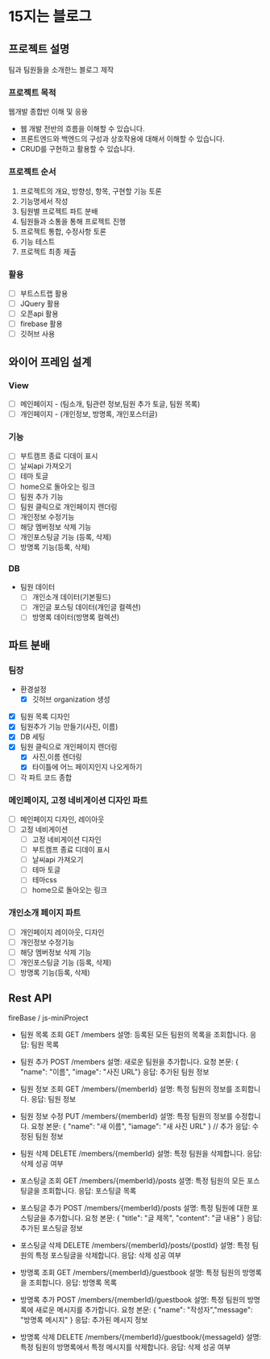 # 15지는 블로그

## 프로젝트 설명

팀과 팀원들을 소개한느 블로그 제작

### 프로젝트 목적

웹개발 종합반 이해 및 응용

- 웹 개발 전반의 흐름을 이해할 수 있습니다.
- 프론트엔드와 백엔드의 구성과 상호작용에 대해서 이해할 수 있습니다.
- CRUD를 구현하고 활용할 수 있습니다.

### 프로젝트 순서

1. 프로젝트의 개요, 방향성, 항목, 구현할 기능 토론
2. 기능명세서 작성
3. 팀원별 프로젝트 파트 분배
4. 팀원들과 소통을 통해 프로젝트 진행
5. 프로젝트 통합, 수정사항 토론
6. 기능 테스트
7. 프로젝트 최종 제출

### 활용

- [ ] 부트스트랩 활용
- [ ] JQuery 활용
- [ ] 오픈api 활용
- [ ] firebase 활용
- [ ] 깃허브 사용

## 와이어 프레임 설계

### View

- [ ] 메인페이지 - (팀소개, 팀관련 정보,팀원 추가 토글, 팀원 목록)
- [ ] 개인페이지 - (개인정보, 방명록, 개인포스터글)

### 기능

- [ ] 부트캠프 종료 디데이 표시
- [ ] 날씨api 가져오기
- [ ] 테마 토글
- [ ] home으로 돌아오는 링크
- [ ] 팀원 추가 기능
- [ ] 팀원 클릭으로 개인페이지 렌더링
- [ ] 개인정보 수정기능
- [ ] 해당 멤버정보 삭제 기능
- [ ] 개인포스팅글 기능 (등록, 삭제)
- [ ] 방명록 기능(등록, 삭제)

### DB

- 팀원 데이터
  - [ ] 개인소개 데이터(기본필드)
  - [ ] 개인글 포스팅 데이터(개인글 컬렉션)
  - [ ] 방명록 데이터(방명록 컬렉션)

## 파트 분배

### 팀장

- 환경설정
  - [x] 깃허브 organization 생성
- [x] 팀원 목록 디자인
- [x] 팀원추가 기능 만들기(사진, 이름)
- [x] DB 세팅
- [x] 팀원 클릭으로 개인페이지 렌더링
  - [x] 사진,이름 렌더링
  - [x] 타이틀에 어느 페이지인지 나오게하기
- [ ] 각 파트 코드 종합

### 메인페이지, 고정 네비게이션 디자인 파트

- [ ] 메인페이지 디자인, 레이아웃
- [ ] 고정 네비게이션
  - [ ] 고정 네비게이션 디자인
  - [ ] 부트캠프 종료 디데이 표시
  - [ ] 날씨api 가져오기
  - [ ] 테마 토글
  - [ ] 테마css
  - [ ] home으로 돌아오는 링크

### 개인소개 페이지 파트

- [ ] 개인페이지 레이아웃, 디자인
- [ ] 개인정보 수정기능
- [ ] 해당 멤버정보 삭제 기능
- [ ] 개인포스팅글 기능 (등록, 삭제)
- [ ] 방명록 기능(등록, 삭제)

## Rest API

fireBase / js-miniProject

- 팀원 목록 조회
  GET /members
  설명: 등록된 모든 팀원의 목록을 조회합니다.
  응답: 팀원 목록

- 팀원 추가
  POST /members
  설명: 새로운 팀원을 추가합니다.
  요청 본문: { "name": "이름", "image": "사진 URL"}
  응답: 추가된 팀원 정보

- 팀원 정보 조회
  GET /members/{memberId}
  설명: 특정 팀원의 정보를 조회합니다.
  응답: 팀원 정보

- 팀원 정보 수정
  PUT /members/{memberId}
  설명: 특정 팀원의 정보를 수정합니다.
  요청 본문: { "name": "새 이름", "iamage": "새 사진 URL" } // 추가
  응답: 수정된 팀원 정보

- 팀원 삭제
  DELETE /members/{memberId}
  설명: 특정 팀원을 삭제합니다.
  응답: 삭제 성공 여부

- 포스팅글 조회
  GET /members/{memberId}/posts
  설명: 특정 팀원의 모든 포스팅글을 조회합니다.
  응답: 포스팅글 목록

- 포스팅글 추가
  POST /members/{memberId}/posts
  설명: 특정 팀원에 대한 포스팅글을 추가합니다.
  요청 본문: { "title": "글 제목", "content": "글 내용" }
  응답: 추가된 포스팅글 정보

- 포스팅글 삭제
  DELETE /members/{memberId}/posts/{postId}
  설명: 특정 팀원의 특정 포스팅글을 삭제합니다.
  응답: 삭제 성공 여부

- 방명록 조회
  GET /members/{memberId}/guestbook
  설명: 특정 팀원의 방명록을 조회합니다.
  응답: 방명록 목록

- 방명록 추가
  POST /members/{memberId}/guestbook
  설명: 특정 팀원의 방명록에 새로운 메시지를 추가합니다.
  요청 본문: { "name": "작성자","message": "방명록 메시지" }
  응답: 추가된 메시지 정보

- 방명록 삭제
  DELETE /members/{memberId}/guestbook/{messageId}
  설명: 특정 팀원의 방명록에서 특정 메시지를 삭제합니다.
  응답: 삭제 성공 여부
